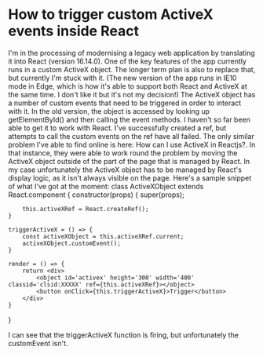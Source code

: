 
# How to trigger custom ActiveX events inside React

I'm in the processing of modernising a legacy web application by translating it into React (version 16.14.0). One of the key features of the app currently runs in a custom ActiveX object. The longer term plan is also to replace that, but currently I'm stuck with it. (The new version of the app runs in IE10 mode in Edge, which is how it's able to support both React and ActiveX at the same time. I don't like it but it's not my decision!)
The ActiveX object has a number of custom events that need to be triggered in order to interact with it. In the old version, the object is accessed by looking up getElementById() and then calling the event methods. I haven't so far been able to get it to work with React. I've successfully created a ref, but attempts to call the custom events on the ref have all failed.
The only similar problem I've able to find online is here: How can I use ActiveX in Reactjs?. In that instance, they were able to work round the problem by moving the ActiveX object outside of the part of the page that is managed by React. In my case unfortunately the ActiveX object has to be managed by React's display logic, as it isn't always visible on the page.
Here's a sample snippet of what I've got at the moment:
class ActiveXObject extends React.component {
    constructor(props) {
        super(props);

        this.activeXRef = React.createRef();
    }

    triggerActiveX = () => {
        const activeXObject = this.activeXRef.current;
        activeXObject.customEvent();
    }

    render = () => {
        return <div>
            <object id='activex' height='300' width='400' classid='clsid:XXXXX' ref={this.activeXRef}></object>
            <button onClick={this.triggerActiveX}>Trigger</button>
        </div>
    }
}

I can see that the triggerActiveX function is firing, but unfortunately the customEvent isn't.

        